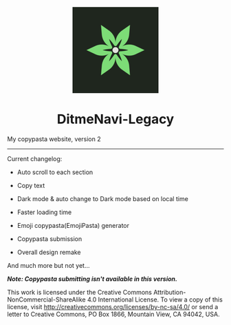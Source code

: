 <div align="center">
    <img src="./Assets/favicon200.png" align="center"></img>
</div>

<div>
  <h1 align="center" style="font-size: 30px;">DitmeNavi-Legacy</h1>
</div>

My copypasta website, version 2

---

Current changelog:

- Auto scroll to each section
  
- Copy text
  
- Dark mode & auto change to Dark mode based on local time
  
- Faster loading time
  
- Emoji copypasta(EmojiPasta) generator
  
- Copypasta submission
  
- Overall design remake
  

And much more but not yet...

***Note: Copypasta submitting isn't available in this version.***

This work is licensed under the Creative Commons Attribution-NonCommercial-ShareAlike 4.0 International License. To view a copy of this license, visit http://creativecommons.org/licenses/by-nc-sa/4.0/ or send a letter to Creative Commons, PO Box 1866, Mountain View, CA 94042, USA.
